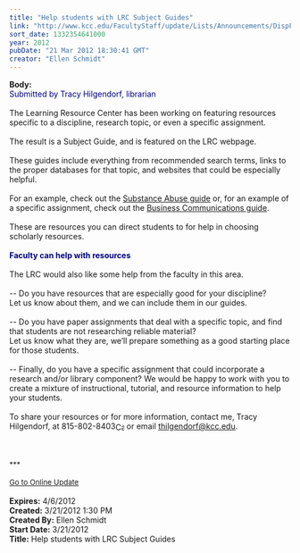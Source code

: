 ```yaml
---
title: "Help students with LRC Subject Guides"
link: "http://www.kcc.edu/FacultyStaff/update/Lists/Announcements/DispForm.aspx?ID=642"
sort_date: 1332354641000
year: 2012
pubDate: "21 Mar 2012 18:30:41 GMT"
creator: "Ellen Schmidt"
---
```


<div><b>Body:</b> <div class="ExternalClassDF803368163540A48693A2171BB2DAD9">
<div><font color="#000080">Submitted by Tracy Hilgendorf, librarian</font></div>
<div> </div>
<div>The Learning Resource Center has been working on featuring resources specific to a discipline, research topic, or even a specific assignment. </div>
<div> </div>
<div>The result is a Subject Guide, and is featured on the LRC webpage.  </div>
<div> </div>
<div>These guides include everything from recommended search terms, links to the proper databases for that topic, and websites that could be especially helpful.</div>
<div> </div>
<div>For an example, check out the <a href="/library/Pages/guides.aspx#substanceabuse">Substance Abuse guide</a> or, for an example of a specific assignment, check out the <a href="/library/Pages/buscomresources.aspx">Business Communications guide</a>. </div>
<div> </div>
<div>These are resources you can direct students to for help in choosing scholarly resources.</div>
<div> </div>
<div><font color="#000080"><strong>Faculty can help with resources</strong></font></div>
<div> </div>
<div>The LRC would also like some help from the faculty in this area. </div>
<div> </div>
<div>-- Do you have resources that are especially good for your discipline? </div>
<div>Let us know about them, and we can include them in our guides. </div>
<div> </div>
<div>-- Do you have paper assignments that deal with a specific topic, and find that students are not researching reliable material? </div>
<div>Let us know what they are, we’ll prepare something as a good starting place for those students. </div>
<div> </div>
<div>-- Finally, do you have a specific assignment that could incorporate a research and/or library component? We would be happy to work with you to create a mixture of instructional, tutorial, and resource information to help your students.<br /></div>
<div> </div>
<div>To share your resources or for more information, contact me, Tracy Hilgendorf, at <span style="white-space:nowrap" class="baec5a81-e4d6-4674-97f3-e9220f0136c1">815-802-8403<a style="border-bottom:medium none;position:static !important;border-left:medium none;margin:0px;width:16px;bottom:0px;display:inline;white-space:nowrap;float:none;height:16px;vertical-align:middle;overflow:hidden;border-top:medium none;top:0px;cursor:hand;right:0px;border-right:medium none;left:0px" title="Call: 815-802-8403" href="/FacultyStaff/update/Lists/Announcements/EditForm.aspx?ID=642&amp;Source=/FacultyStaff/update/_layouts/sitemanager.aspx?SmtContext%3DSPList%3a7e45450e-520d-4ad3-81dd-a79ebcc75df4?SPWeb%3a6dd7d01a-f4b3-47f9-8d35-b60692caa2f7%3a%26SmtContextExpanded%3DTrue%26Filter%3D1%26pgsz%3D100%26vrmode%3DFalse%26lvn%3DUnexpired%20Announcements#"><img style="border-bottom:medium none;position:static !important;border-left:medium none;margin:0px;width:16px;bottom:0px;display:inline;white-space:nowrap;float:none;height:16px;vertical-align:middle;overflow:hidden;border-top:medium none;top:0px;cursor:hand;right:0px;border-right:medium none;left:0px" title="Call: 815-802-8403" /></a> or email <a href="mailto:thilgendorf@kcc.edu">thilgendorf@kcc.edu</a>.</span></div>
<div><span style="white-space:nowrap" class="baec5a81-e4d6-4674-97f3-e9220f0136c1"></span> </div>
<div> </div>
<div>
<div><font size="2"></font> </div>
<div><font size="2">***</font></div>
<div><font size="2"><br /></font><a href="/FacultyStaff/update/Pages/dailyupdate.aspx"><font size="2">Go to Online Update</font></a></div>
<div><font size="2"></font> </div></div></div></div>
<div><b>Expires:</b> 4/6/2012</div>
<div><b>Created:</b> 3/21/2012 1:30 PM</div>
<div><b>Created By:</b> Ellen Schmidt</div>
<div><b>Start Date:</b> 3/21/2012</div>
<div><b>Title:</b> Help students with LRC Subject Guides</div>
